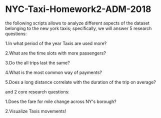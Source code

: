 # NYC-Taxi-Homework2-ADM-2018
the following scripts allows to analyze different aspects of the dataset belonging to the new york taxis; specifically, we will answer 5 research questions:

1.In what period of the year Taxis are used more?

2.What are the time slots with more passengers?

3.Do the all trips last the same?

4.What is the most common way of payments?

5.Does a long distance correlate with the duration of the trip on average?

and 2 core research questions:

1.Does the fare for mile change across NY's borough?

2.Visualize Taxis movements!
